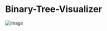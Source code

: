 # Binary-Tree-Visualizer
![image](https://github.com/AhmedAliAbd-Elnaby/Binary-Tree-Visualizer/assets/114450590/e3a9ec96-1f90-4e8b-800a-ce351c1f1d6d)

